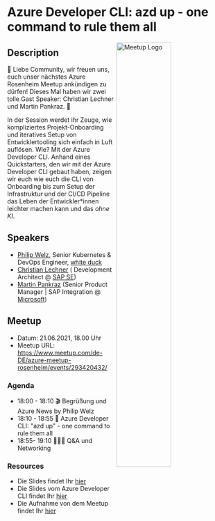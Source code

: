# Azure Developer CLI: azd up - one command to rule them all

<img width="50%" align="right" alt="Meetup Logo" src="https://secure.meetupstatic.com/photos/event/2/5/7/3/clean_476649587.jpeg">

## Description

<p>📣 Liebe Community, wir freuen uns, euch unser nächstes Azure Rosenheim Meetup ankündigen zu dürfen! Dieses Mal haben wir zwei tolle Gast Speaker: Christian Lechner und Martin Pankraz. 📣

In der Session werdet ihr Zeuge, wie kompliziertes Projekt-Onboarding und iteratives Setup von Entwicklertooling sich einfach in Luft auflösen.
Wie? Mit der Azure Developer CLI.
Anhand eines Quickstarters, den wir mit der Azure Developer CLI gebaut haben, zeigen wir euch wie euch die CLI von Onboarding bis zum Setup der Infrastruktur und der CI/CD Pipeline das Leben der Entwickler*innen leichter machen kann und das *ohne KI*.</p>

## Speakers

- [Philip Welz](https://github.com/philwelz), Senior Kubernetes & DevOps Engineer, [white duck](https://whiteduck.de/en/)
- [Christian Lechner](https://github.com/lechnerc77) ( Development Architect @ [SAP SE](https://www.sap.com/))
- [Martin Pankraz](https://github.com/MartinPankraz) (Senior Product Manager | SAP Integration @ [Microsoft](https://www.microsoft.com/))

## Meetup

- Datum: 21.06.2021, 18.00 Uhr
- Meetup URL: https://www.meetup.com/de-DE/azure-meetup-rosenheim/events/293420432/

### Agenda

- 18:00 - 18:10 🎬  Begrüßung und Azure News by Philip Welz
- 18:10 - 18:55 🚀 Azure Developer CLI: "azd up" - one command to rule them all
- 18:55- 19:10 👩🏼‍💻 Q&A und Networking

### Resources

- Die Slides findet Ihr [hier](2023-06-21-azure-rosenheim-meetup.pdf)
- Die Slides vom Azure Developer CLI findet Ihr [hier](2023-06-21-Azure-Developer-CLI.pdf)
- Die Aufnahme von dem Meetup findet Ihr [hier](https://www.youtube.com/live/-qMDNeyDqB8?feature=share)
